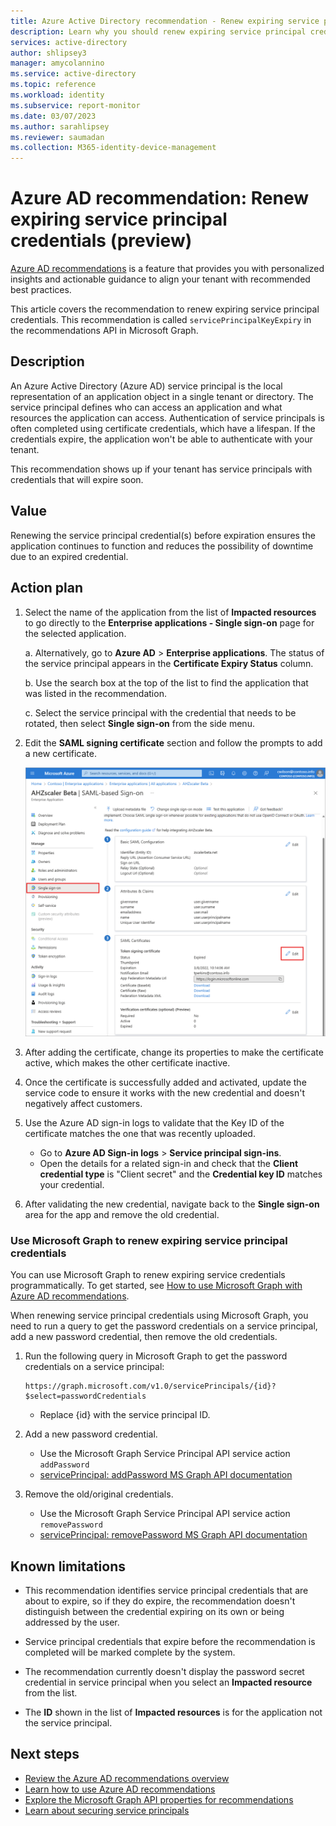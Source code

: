 ```yaml
---
title: Azure Active Directory recommendation - Renew expiring service principal credentials (preview)
description: Learn why you should renew expiring service principal credentials.
services: active-directory
author: shlipsey3
manager: amycolannino
ms.service: active-directory
ms.topic: reference
ms.workload: identity
ms.subservice: report-monitor
ms.date: 03/07/2023
ms.author: sarahlipsey
ms.reviewer: saumadan
ms.collection: M365-identity-device-management
---
```

# Azure AD recommendation: Renew expiring service principal credentials (preview)

[Azure AD recommendations](overview-recommendations.md) is a feature that provides you with personalized insights and actionable guidance to align your tenant with recommended best practices.

This article covers the recommendation to renew expiring service principal credentials. This recommendation is called `servicePrincipalKeyExpiry` in the recommendations API in Microsoft Graph. 

## Description

An Azure Active Directory (Azure AD) service principal is the local representation of an application object in a single tenant or directory. The service principal defines who can access an application and what resources the application can access. Authentication of service principals is often completed using certificate credentials, which have a lifespan. If the credentials expire, the application won't be able to authenticate with your tenant. 

This recommendation shows up if your tenant has service principals with credentials that will expire soon.

## Value 

Renewing the service principal credential(s) before expiration ensures the application continues to function and reduces the possibility of downtime due to an expired credential.

## Action plan

1. Select the name of the application from the list of **Impacted resources** to go directly to the **Enterprise applications - Single sign-on** page for the selected application.

    a. Alternatively, go to **Azure AD** > **Enterprise applications**. The status of the service principal appears in the **Certificate Expiry Status** column.
    
    b. Use the search box at the top of the list to find the application that was listed in the recommendation.
      
    c. Select the service principal with the credential that needs to be rotated, then select **Single sign-on** from the side menu.

1. Edit the **SAML signing certificate** section and follow the prompts to add a new certificate.
    
    ![Screenshot of the edit single-sign-on process.](media/recommendation-renew-expriring-service-principal-credential/recommendation-edit-sso.png)

1. After adding the certificate, change its properties to make the certificate active, which makes the other certificate inactive.
1. Once the certificate is successfully added and activated, update the service code to ensure it works with the new credential and doesn't negatively affect customers.
1. Use the Azure AD sign-in logs to validate that the Key ID of the certificate matches the one that was recently uploaded.
    - Go to **Azure AD Sign-in logs** > **Service principal sign-ins**.
    - Open the details for a related sign-in and check that the **Client credential type** is "Client secret" and the **Credential key ID** matches your credential.
1. After validating the new credential, navigate back to the **Single sign-on** area for the app and remove the old credential.

### Use Microsoft Graph to renew expiring service principal credentials

You can use Microsoft Graph to renew expiring service credentials programmatically. To get started, see [How to use Microsoft Graph with Azure AD recommendations](howto-use-recommendations.md#how-to-use-microsoft-graph-with-azure-active-directory-recommendations).

When renewing service principal credentials using Microsoft Graph, you need to run a query to get the password credentials on a service principal, add a new password credential, then remove the old credentials. 

1. Run the following query in Microsoft Graph to get the password credentials on a service principal:

    ```http
    https://graph.microsoft.com/v1.0/servicePrincipals/{id}?$select=passwordCredentials
    ```
    - Replace {id} with the service principal ID.

1. Add a new password credential.
    - Use the Microsoft Graph Service Principal API service action `addPassword`
    - [servicePrincipal: addPassword MS Graph API documentation](/graph/api/serviceprincipal-addpassword?view=graph-rest-beta&preserve-view=true)

1. Remove the old/original credentials.
    - Use the Microsoft Graph Service Principal API service action `removePassword`
    - [servicePrincipal: removePassword MS Graph API documentation](/graph/api/serviceprincipal-removepassword?view=graph-rest-beta&preserve-view=true) 

## Known limitations

- This recommendation identifies service principal credentials that are about to expire, so if they do expire, the recommendation doesn't distinguish between the credential expiring on its own or being addressed by the user.

- Service principal credentials that expire before the recommendation is completed will be marked complete by the system.

- The recommendation currently doesn't display the password secret credential in service principal when you select an **Impacted resource** from the list.

- The **ID** shown in the list of **Impacted resources** is for the application not the service principal.

## Next steps

- [Review the Azure AD recommendations overview](overview-recommendations.md)
- [Learn how to use Azure AD recommendations](howto-use-recommendations.md)
- [Explore the Microsoft Graph API properties for recommendations](/graph/api/resources/recommendation)
- [Learn about securing service principals](../fundamentals/service-accounts-principal.md)